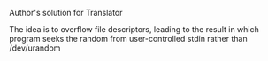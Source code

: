 Author's solution for Translator

The idea is to overflow file descriptors, leading to the result in which program seeks the random from user-controlled stdin rather than /dev/urandom
